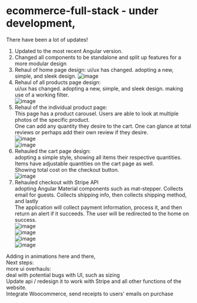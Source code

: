 # ecommerce-full-stack - under development,
There have been a lot of updates!
1. Updated to the most recent Angular version.
2. Changed all components to be standalone and split up features for a more modular design
3. Rehaul of home page design: 
  ui/ux has changed. adopting a new, simple, and sleek design. 
  ![image](https://github.com/user-attachments/assets/3b80fa3a-1d05-4a33-92ab-e588e9a44813)
4. Rehaul of all products page design:<br>
  ui/ux has changed. adopting a new, simple, and sleek design. making use of a working filter.<br>
  ![image](https://github.com/user-attachments/assets/2ab504a1-5c6b-4208-a1d8-de50bd5ceaf6)<br>
5. Rehaul of the individual product page:<br>
   This page has a product carousel. Users are able to look at multiple photos of the specific product.<br>
   One can add any quantity they desire to the cart. One can glance at total reviews or perhaps add their own review if they desire.<br>
   ![image](https://github.com/user-attachments/assets/a66d55e5-b68e-45ae-8eac-ab880d9c9009)<br>
   ![image](https://github.com/user-attachments/assets/87a36d22-c035-4158-90ef-38ddce6e12f6)
6. Rehauled the cart page design: <br>
adopting a simple style, showing all items their respective quantities. Items have adjustable quantities on the cart page as well.<br>
Showing total cost on the checkout button.<br>
![image](https://github.com/user-attachments/assets/b882c9d4-8ef5-4505-b67c-bb307a7330dc)<br>
7. Rehauled checkout with Stripe API<br>
adopting Angular Material components such as mat-stepper. Collects email for guests. Collects shipping info, then collects shipping method, and lastly<br>
The application will collect payment information, process it, and then return an alert if it succeeds. The user will be redirected to the home on success.<br>
![image](https://github.com/user-attachments/assets/589afca9-9d31-480e-b857-96c6108267fc)<br>
![image](https://github.com/user-attachments/assets/528e1d3c-75a9-4b1c-b2eb-0c11f250f652)<br>
![image](https://github.com/user-attachments/assets/30e2b7da-d86b-44c5-b75e-1c982fe28707)<br>
![image](https://github.com/user-attachments/assets/5b750f4c-a119-4d5d-845b-c3ed756fa97e)<br>








  Adding in animations here and there,<br>
Next steps: <br>
more ui overhauls:<br>
deal with potential bugs with UI, such as sizing<br>
Update api / redesign it to work with Stripe and all other functions of the website.<br>
Integrate Woocommerce, send receipts to users' emails on purchase<br>
